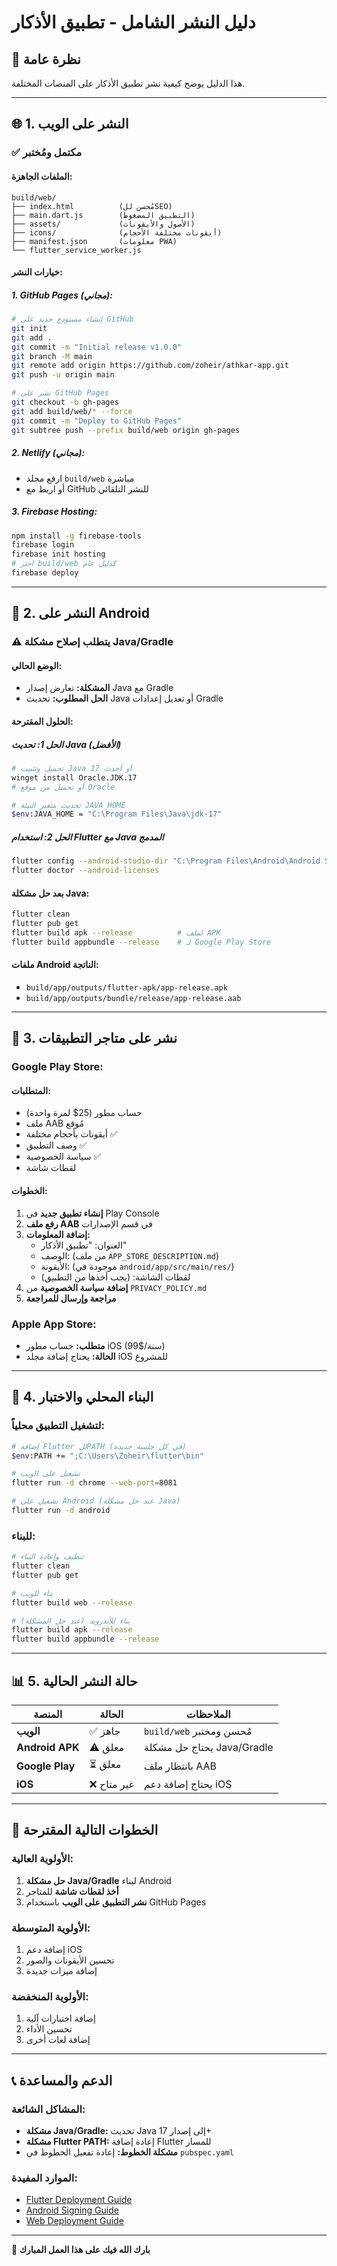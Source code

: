 # دليل النشر الشامل - تطبيق الأذكار

## 🚀 **نظرة عامة**

هذا الدليل يوضح كيفية نشر تطبيق الأذكار على المنصات المختلفة.

---

## 🌐 **1. النشر على الويب**

### ✅ **مكتمل ومُختبر**

#### **الملفات الجاهزة:**
```
build/web/
├── index.html          (مُحسن للSEO)
├── main.dart.js        (التطبيق المضغوط)
├── assets/             (الأصول والأيقونات)
├── icons/              (أيقونات مختلفة الأحجام)
├── manifest.json       (معلومات PWA)
└── flutter_service_worker.js
```

#### **خيارات النشر:**

##### **1. GitHub Pages (مجاني):**
```bash
# إنشاء مستودع جديد على GitHub
git init
git add .
git commit -m "Initial release v1.0.0"
git branch -M main
git remote add origin https://github.com/zoheir/athkar-app.git
git push -u origin main

# نشر على GitHub Pages
git checkout -b gh-pages
git add build/web/* --force
git commit -m "Deploy to GitHub Pages"
git subtree push --prefix build/web origin gh-pages
```

##### **2. Netlify (مجاني):**
- ارفع مجلد `build/web` مباشرة
- أو اربط مع GitHub للنشر التلقائي

##### **3. Firebase Hosting:**
```bash
npm install -g firebase-tools
firebase login
firebase init hosting
# اختر build/web كدليل عام
firebase deploy
```

---

## 📱 **2. النشر على Android**

### ⚠️ **يتطلب إصلاح مشكلة Java/Gradle**

#### **الوضع الحالي:**
- **المشكلة:** تعارض إصدار Java مع Gradle
- **الحل المطلوب:** تحديث Java أو تعديل إعدادات Gradle

#### **الحلول المقترحة:**

##### **الحل 1: تحديث Java (الأفضل)**
```bash
# تحميل وتثبيت Java 17 أو أحدث
winget install Oracle.JDK.17
# أو تحميل من موقع Oracle

# تحديث متغير البيئة JAVA_HOME
$env:JAVA_HOME = "C:\Program Files\Java\jdk-17"
```

##### **الحل 2: استخدام Flutter مع Java المدمج**
```bash
flutter config --android-studio-dir "C:\Program Files\Android\Android Studio"
flutter doctor --android-licenses
```

#### **بعد حل مشكلة Java:**
```bash
flutter clean
flutter pub get
flutter build apk --release          # لملف APK
flutter build appbundle --release    # لـ Google Play Store
```

#### **ملفات Android الناتجة:**
- `build/app/outputs/flutter-apk/app-release.apk`
- `build/app/outputs/bundle/release/app-release.aab`

---

## 🏪 **3. نشر على متاجر التطبيقات**

### **Google Play Store:**

#### **المتطلبات:**
- حساب مطور (25$ لمرة واحدة)
- ملف AAB مُوقع
- أيقونات بأحجام مختلفة ✅
- وصف التطبيق ✅
- سياسة الخصوصية ✅
- لقطات شاشة

#### **الخطوات:**
1. **إنشاء تطبيق جديد** في Play Console
2. **رفع ملف AAB** في قسم الإصدارات
3. **إضافة المعلومات:**
   - العنوان: "تطبيق الأذكار"
   - الوصف: (من ملف `APP_STORE_DESCRIPTION.md`)
   - الأيقونة: (موجودة في `android/app/src/main/res/`)
   - لقطات الشاشة: (يجب أخذها من التطبيق)
4. **إضافة سياسة الخصوصية** من `PRIVACY_POLICY.md`
5. **مراجعة وإرسال للمراجعة**

### **Apple App Store:**
- **متطلب:** حساب مطور iOS (99$/سنة)
- **الحالة:** يحتاج إضافة مجلد iOS للمشروع

---

## 🔧 **4. البناء المحلي والاختبار**

### **لتشغيل التطبيق محلياً:**
```bash
# إضافة Flutter للPATH (في كل جلسة جديدة)
$env:PATH += ";C:\Users\Zoheir\flutter\bin"

# تشغيل على الويب
flutter run -d chrome --web-port=8081

# تشغيل على Android (عند حل مشكلة Java)
flutter run -d android
```

### **للبناء:**
```bash
# تنظيف وإعادة البناء
flutter clean
flutter pub get

# بناء للويب
flutter build web --release

# بناء للأندرويد (عند حل المشكلة)
flutter build apk --release
flutter build appbundle --release
```

---

## 📊 **5. حالة النشر الحالية**

| المنصة | الحالة | الملاحظات |
|---------|--------|-----------|
| **الويب** | ✅ جاهز | `build/web` مُحسن ومختبر |
| **Android APK** | ⚠️ معلق | يحتاج حل مشكلة Java/Gradle |
| **Google Play** | ⏳ معلق | بانتظار ملف AAB |
| **iOS** | ❌ غير متاح | يحتاج إضافة دعم iOS |

---

## 🎯 **الخطوات التالية المقترحة**

### **الأولوية العالية:**
1. **حل مشكلة Java/Gradle** لبناء Android
2. **أخذ لقطات شاشة** للمتاجر
3. **نشر التطبيق على الويب** باستخدام GitHub Pages

### **الأولوية المتوسطة:**
1. إضافة دعم iOS
2. تحسين الأيقونات والصور
3. إضافة ميزات جديدة

### **الأولوية المنخفضة:**
1. إضافة اختبارات آلية
2. تحسين الأداء
3. إضافة لغات أخرى

---

## 📞 **الدعم والمساعدة**

### **المشاكل الشائعة:**
- **مشكلة Java/Gradle:** تحديث Java إلى إصدار 17+
- **مشكلة Flutter PATH:** إعادة إضافة Flutter للمسار
- **مشكلة الخطوط:** إعادة تفعيل الخطوط في `pubspec.yaml`

### **الموارد المفيدة:**
- [Flutter Deployment Guide](https://docs.flutter.dev/deployment)
- [Android Signing Guide](https://docs.flutter.dev/deployment/android)
- [Web Deployment Guide](https://docs.flutter.dev/deployment/web)

---

**🤲 بارك الله فيك على هذا العمل المبارك**